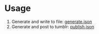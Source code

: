 # Usage

1. Generate and write to file: [generate.json](generate.json)
2. Generate and post to tumblr: [publish.json](publish.json)
